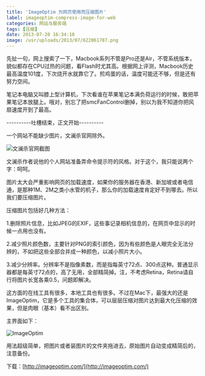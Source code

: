 ```yaml
---
title: 'ImageOptim 为网页使用而压缩图片'
label: imageoptim-compress-image-for-web
categories: 网站与服务端
tags: [压缩]
date: 2013-07-20 16:34:18
image: /usr/uploads/2013/07/622061787.png
---
```

先扯一句，网上搜索了一下，Macbook系列不管是Pro还是Air，不管系统版本，貌似都存在CPU过热的问题，看Flash时尤其高。根据网上评测，Macbook历史最高温度101度，下次烧开水就靠它了。煎鸡蛋的话，温度可能还不够，但是还有努力空间。

笔记本电脑又叫膝上型计算机，下次看谁在苹果笔记本满负荷运行的时候，敢把苹果笔记本放腿上。哦对，别忘了把smcFanControl删掉，别以为我不知道你把风扇速度开到了最高。

----------吐槽结束，正文开始----------

一个网站不能缺少图片，文澜杀官网除外。

![文澜杀官网截图](/usr/uploads/2013/07/622061787.png)

文澜杀作者说他的个人网站准备弄命令提示符的风格。对于这个，我只能说两个字：呵呵。

图片太大会严重影响网页的加载速度，如果你的服务器在香港、新加坡或者电信通，是那种1M、2M之类小水管的机子，那么你的加载速度肯定好不到哪去。所以我们要压缩图片。

压缩图片包括好几种方法：

1.删除照片信息，比如JPEG的EXIF，这些事记录相机信息的，在网页中显示的时候一点用也没有。

2.减少照片颜色数，主要针对PNG的索引颜色，因为有些颜色是人眼完全无法分辨的，不如把这些全部合并成一种颜色，以减小照片大小。

3.减少分辨率。分辨率不是指像素数，而是指每英寸72点、300点这种。普通显示器都是每英寸72点的，高了无用，全部精简掉。注，不考虑Retina，Retina请自行将图片长宽各乘0.5，问题即解决。

这方面的在线工具有很多，本地工具也有很多。不过在Mac下，最强大的还是ImageOptim，它是多个工具的集合体，可以层层压缩对图片达到最大化压缩的效果，但是肉眼（基本）看不出区别。

主界面如下：

![ImageOptim](/usr/uploads/2013/07/2934219930.png)

用法超级简单，把图片或者装图片的文件夹拖进去，原始图片自动变成精简后的，注意备份。

下载：[http://imageoptim.com/](http://imageoptim.com/)